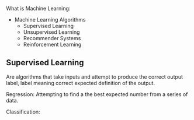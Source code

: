 What is Machine Learning:
- Machine Learning Algorithms
    - Supervised Learning
    - Unsupervised Learning
    - Recommender Systems
    - Reinforcement Learning

## Supervised Learning
Are algorithms that take inputs and attempt to produce the correct output label, label meaning correct expected definition of the output.  

Regression: Attempting to find a the best expected number from a series of data.

Classification: 